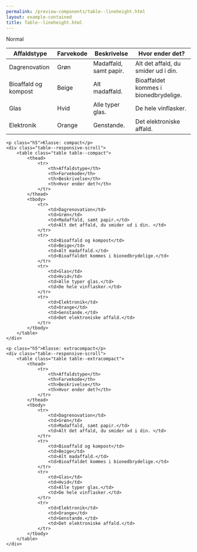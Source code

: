 ```yaml
--- 
permalink: /preview-components/table--lineheight.html
layout: example-contained 
title: Table--lineheight.html
---
```

<div class="container">
    <p class="h5">Normal</p>
    <div class="table--responsive-scroll">
        <table class="table">
            <thead>
                <tr>
                    <th>Affaldstype</th>
                    <th>Farvekode</th>
                    <th>Beskrivelse</th>
                    <th>Hvor ender det?</th>
                </tr>
            </thead>
            <tbody>
                <tr>
                    <td>Dagrenovation</td>
                    <td>Grøn</td>
                    <td>Madaffald, samt papir.</td>
                    <td>Alt det affald, du smider ud i din. </td>
                </tr>
                <tr>
                    <td>Bioaffald og kompost</td>
                    <td>Beige</td>
                    <td>Alt madaffald.</td>
                    <td>Bioaffaldet kommes i bionedbrydelige.</td>
                </tr>
                <tr>
                    <td>Glas</td>
                    <td>Hvid</td>
                    <td>Alle typer glas.</td>
                    <td>De hele vinflasker.</td>
                </tr>
                <tr>
                    <td>Elektronik</td>
                    <td>Orange</td>
                    <td>Genstande.</td>
                    <td>Det elektroniske affald.</td>
                </tr>
            </tbody>
        </table>
    </div>

    <p class="h5">Klasse: compact</p>
    <div class="table--responsive-scroll">
        <table class="table table--compact">
            <thead>
                <tr>
                    <th>Affaldstype</th>
                    <th>Farvekode</th>
                    <th>Beskrivelse</th>
                    <th>Hvor ender det?</th>
                </tr>
            </thead>
            <tbody>
                <tr>
                    <td>Dagrenovation</td>
                    <td>Grøn</td>
                    <td>Madaffald, samt papir.</td>
                    <td>Alt det affald, du smider ud i din. </td>
                </tr>
                <tr>
                    <td>Bioaffald og kompost</td>
                    <td>Beige</td>
                    <td>Alt madaffald.</td>
                    <td>Bioaffaldet kommes i bionedbrydelige.</td>
                </tr>
                <tr>
                    <td>Glas</td>
                    <td>Hvid</td>
                    <td>Alle typer glas.</td>
                    <td>De hele vinflasker.</td>
                </tr>
                <tr>
                    <td>Elektronik</td>
                    <td>Orange</td>
                    <td>Genstande.</td>
                    <td>Det elektroniske affald.</td>
                </tr>
            </tbody>
        </table>
    </div>

    <p class="h5">Klasse: extracompact</p>
    <div class="table--responsive-scroll">
        <table class="table table--extracompact">
            <thead>
                <tr>
                    <th>Affaldstype</th>
                    <th>Farvekode</th>
                    <th>Beskrivelse</th>
                    <th>Hvor ender det?</th>
                </tr>
            </thead>
            <tbody>
                <tr>
                    <td>Dagrenovation</td>
                    <td>Grøn</td>
                    <td>Madaffald, samt papir.</td>
                    <td>Alt det affald, du smider ud i din. </td>
                </tr>
                <tr>
                    <td>Bioaffald og kompost</td>
                    <td>Beige</td>
                    <td>Alt madaffald.</td>
                    <td>Bioaffaldet kommes i bionedbrydelige.</td>
                </tr>
                <tr>
                    <td>Glas</td>
                    <td>Hvid</td>
                    <td>Alle typer glas.</td>
                    <td>De hele vinflasker.</td>
                </tr>
                <tr>
                    <td>Elektronik</td>
                    <td>Orange</td>
                    <td>Genstande.</td>
                    <td>Det elektroniske affald.</td>
                </tr>
            </tbody>
        </table>
    </div>
</div>